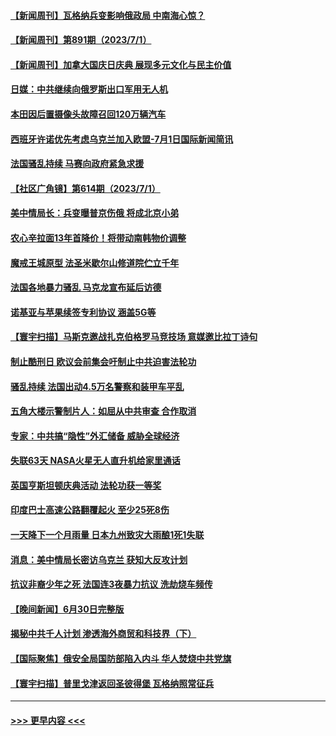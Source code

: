 #### [【新闻周刊】瓦格纳兵变影响俄政局 中南海心惊？](../pages/prog202/a103741806.md?t=07020944) 
#### [【新闻周刊】第891期（2023/7/1）](../pages/prog202/a103741816.md?t=07020944) 
#### [【新闻周刊】加拿大国庆日庆典 展现多元文化与民主价值](../pages/prog202/a103741797.md?t=07020944) 
#### [日媒：中共继续向俄罗斯出口军用无人机](../pages/prog202/a103741677.md?t=07020944) 
#### [本田因后置摄像头故障召回120万辆汽车](../pages/prog202/a103741732.md?t=07020944) 
#### [西班牙许诺优先考虑乌克兰加入欧盟-7月1日国际新闻简讯](../pages/prog202/a103741690.md?t=07020944) 
#### [法国骚乱持续 马赛向政府紧急求援](../pages/prog202/a103741685.md?t=07020944) 
#### [【社区广角镜】第614期（2023/7/1）](../pages/prog202/a103741651.md?t=07020944) 
#### [美中情局长：兵变曝普京伤俄 将成北京小弟](../pages/prog202/a103741644.md?t=07020944) 
#### [农心辛拉面13年首降价！将带动南韩物价调整](../pages/prog202/a103741642.md?t=07020944) 
#### [魔戒王城原型 法圣米歇尔山修道院伫立千年](../pages/prog202/a103741640.md?t=07020944) 
#### [法国各地暴力骚乱 马克龙宣布延后访德](../pages/prog202/a103741604.md?t=07020944) 
#### [诺基亚与苹果续签专利协议 涵盖5G等](../pages/prog202/a103741574.md?t=07020944) 
#### [【寰宇扫描】马斯克邀战扎克伯格罗马竞技场 意媒邀比拉丁诗句](../pages/prog202/a103741515.md?t=07020944) 
#### [制止酷刑日 欧议会前集会吁制止中共迫害法轮功](../pages/prog202/a103741459.md?t=07020944) 
#### [骚乱持续 法国出动4.5万名警察和装甲车平乱](../pages/prog202/a103741447.md?t=07020944) 
#### [五角大楼示警制片人：如屈从中共审查 合作取消](../pages/prog202/a103741398.md?t=07020944) 
#### [专家：中共搞“隐性”外汇储备 威胁全球经济](../pages/prog202/a103741411.md?t=07020944) 
#### [失联63天 NASA火星无人直升机给家里通话](../pages/prog202/a103741401.md?t=07020944) 
#### [英国亨斯坦顿庆典活动 法轮功获一等奖](../pages/prog202/a103741380.md?t=07020944) 
#### [印度巴士高速公路翻覆起火 至少25死8伤](../pages/prog202/a103741343.md?t=07020944) 
#### [一天降下一个月雨量 日本九州致灾大雨酿1死1失联](../pages/prog202/a103741316.md?t=07020944) 
#### [消息：美中情局长密访乌克兰 获知大反攻计划](../pages/prog202/a103741317.md?t=07020944) 
#### [抗议非裔少年之死 法国连3夜暴力抗议 洗劫烧车频传](../pages/prog202/a103741284.md?t=07020944) 
#### [【晚间新闻】6月30日完整版](../pages/prog202/a103741208.md?t=07020944) 
#### [揭秘中共千人计划 渗透海外商贸和科技界（下）](../pages/prog202/a103741235.md?t=07020944) 
#### [【国际聚焦】俄安全局国防部陷入内斗 华人焚烧中共党旗](../pages/prog202/a103741225.md?t=07020944) 
#### [【寰宇扫描】普里戈津返回圣彼得堡 瓦格纳照常征兵](../pages/prog202/a103741223.md?t=07020944) 

----
#### [ >>> 更早内容 <<< ](../indexes/prog202-earlier.md)
